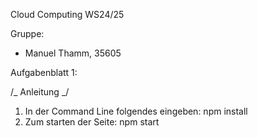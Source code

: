 Cloud Computing WS24/25

Gruppe:

- Manuel Thamm, 35605

Aufgabenblatt 1:

/_ Anleitung _/

1. In der Command Line folgendes eingeben: npm install
2. Zum starten der Seite: npm start
